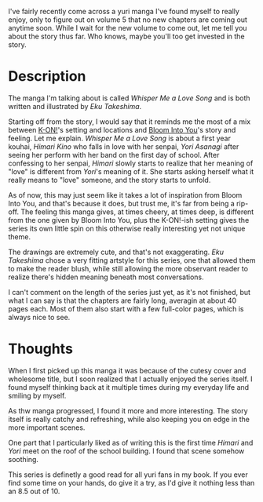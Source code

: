 I've fairly recently come across a yuri manga I've found myself to really enjoy, only to figure out on volume 5 that no new chapters are coming out anytime soon. While I wait for the new volume to come out, let me tell you about the story thus far. Who knows, maybe you'll too get invested in the story.

# Description

The manga I'm talking about is called _Whisper Me a Love Song_ and is both written and illustrated by _Eku Takeshima_.

Starting off from the story, I would say that it reminds me the most of a mix between [K-ON!](https://anilist.co/anime/5680)'s setting and locations and [Bloom Into You](https://anilist.co/manga/86218)'s story and feeling. Let me explain. _Whisper Me a Love Song_ is about a first year kouhai, _Himari Kino_ who falls in love with her senpai, _Yori Asanagi_ after seeing her perform with her band on the first day of school. After confessing to her senpai, _Himari_ slowly starts to realize that her meaning of "love" is different from _Yori_'s meaning of it. She starts asking herself what it really means to "love" someone, and the story starts to unfold.

As of now, this may just seem like it takes a lot of inspiration from Bloom Into You, and that's because it does, but trust me, it's far from being a rip-off. The feeling this manga gives, at times cheery, at times deep, is different from the one given by Bloom Into You, plus the K-ON!-ish setting gives the series its own little spin on this otherwise really interesting yet not unique theme.

The drawings are extremely cute, and that's not exaggerating. _Eku Takeshima_ chose a very fitting artstyle for this series, one that allowed them to make the reader blush, while still allowing the more observant reader to realize there's hidden meaning beneath most conversations.

I can't comment on the length of the series just yet, as it's not finished, but what I can say is that the chapters are fairly long, averagin at about 40 pages each. Most of them also start with a few full-color pages, which is always nice to see.

# Thoughts

When I first picked up this manga it was because of the cutesy cover and wholesome title, but I soon realized that I actually enjoyed the series itself. I found myself thinking back at it multiple times during my everyday life and smiling by myself.

As thw manga progressed, I found it more and more interesting. The story itself is really catchy and refreshing, while also keeping you on edge in the more important scenes.

One part that I particularly liked as of writing this is the first time _Himari_ and _Yori_ meet on the roof of the school building. I found that scene somehow soothing.

This series is definetly a good read for all yuri fans in my book. If you ever find some time on your hands, do give it a try, as I'd give it nothing less than an 8.5 out of 10.
